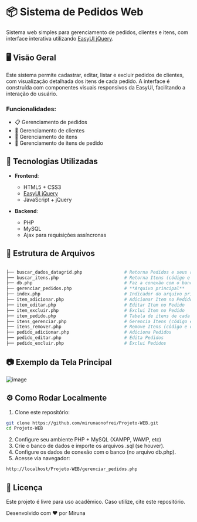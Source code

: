 # 📦 Sistema de Pedidos Web

Sistema web simples para gerenciamento de pedidos, clientes e itens, com interface interativa utilizando [EasyUI jQuery](https://www.jeasyui.com/).

## 🖥️ Visão Geral

Este sistema permite cadastrar, editar, listar e excluir pedidos de clientes, com visualização detalhada dos itens de cada pedido. 
A interface é construída com componentes visuais responsivos da EasyUI, facilitando a interação do usuário.

### Funcionalidades:

- 📋 Gerenciamento de pedidos
- 👤 Gerenciamento de clientes
- 📝 Gerenciamento de itens
- 🧾 Gerenciamento de itens de pedido

## 🚀 Tecnologias Utilizadas

- **Frontend**:
  - HTML5 + CSS3
  - [EasyUI jQuery](https://www.jeasyui.com/)
  - JavaScript + jQuery

- **Backend**:
  - PHP
  - MySQL 
  - Ajax para requisições assíncronas

 ## 📁 Estrutura de Arquivos

```bash

├── buscar_dados_datagrid.php                # Retorna Pedidos e seus respectivos Clientes
├── buscar_itens.php                         # Retorna Itens (código e descrição do item)
├── db.php                                   # Faz a conexão com o banco de dados
├── gerenciar_pedidos.php                    # **Arquivo principal**
├── index.php                                # Indicador do arquivo principal
├── item_adicionar.php                       # Adicionar Item no Pedido
├── item_editar.php                          # Editar Item no Pedido
├── item_excluir.php                         # Exclui Item no Pedido
├── item_pedido.php                          # Tabela de itens de cada Pedido
├── itens_gerenciar.php                      # Gerencia Itens (código e descrição)
├── itens_remover.php                        # Remove Itens (código e descrição)
├── pedido_adicionar.php                     # Adiciona Pedidos
├── pedido_editar.php                        # Edita Pedidos
├── pedido_excluir.php                       # Exclui Pedidos
```

## 📷 Exemplo da Tela Principal
![image](https://github.com/user-attachments/assets/ea949f6b-8925-42eb-8ef0-52cc52307ff7)

## ⚙️ Como Rodar Localmente
1. Clone este repositório:
```bash
git clone https://github.com/mirunaonofrei/Projeto-WEB.git
cd Projeto-WEB
```
2. Configure seu ambiente PHP + MySQL (XAMPP, WAMP, etc)
3. Crie o banco de dados e importe os arquivos .sql (se houver).
4. Configure os dados de conexão com o banco (no arquivo db.php).
5. Acesse via navegador: 
```bash
http://localhost/Projeto-WEB/gerenciar_pedidos.php
```

## 📄 Licença
Este projeto é livre para uso acadêmico. Caso utilize, cite este repositório.

Desenvolvido com ❤️ por Miruna
 
